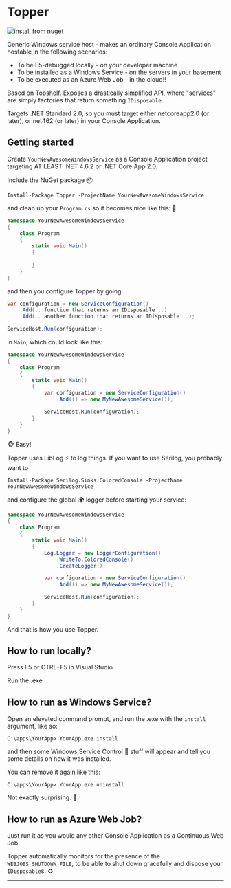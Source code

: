 # Topper

[![install from nuget](https://img.shields.io/nuget/v/Topper.svg?style=flat-square)](https://www.nuget.org/packages/Topper)

Generic Windows service host - makes an ordinary Console Application hostable in the following scenarios:

* To be F5-debugged locally - on your developer machine
* To be installed as a Windows Service - on the servers in your basement
* To be executed as an Azure Web Job - in the cloud!!

Based on Topshelf. Exposes a drastically simplified API, where "services" are simply factories that return something `IDisposable`.

Targets .NET Standard 2.0, so you must target either netcoreapp2.0 (or later), or net462 (or later) in your Console Application.

## Getting started

Create `YourNewAwesomeWindowsService` as a Console Application project targeting AT LEAST .NET 4.6.2 or .NET Core App 2.0.

Include the NuGet package :package: 

    Install-Package Topper -ProjectName YourNewAwesomeWindowsService

and clean up your `Program.cs` so it becomes nice like this: :sunflower: 

```csharp
namespace YourNewAwesomeWindowsService
{
    class Program
    {
        static void Main()
        {
                
        }
    }
}
```
and then you configure Topper by going

```csharp
var configuration = new ServiceConfiguration()
	.Add(.. function that returns an IDisposable ..)
	.Add(.. another function that returns an IDisposable ..);

ServiceHost.Run(configuration);
```

in `Main`, which could look like this:

```csharp
namespace YourNewAwesomeWindowsService
{
    class Program
    {
        static void Main()
        {
            var configuration = new ServiceConfiguration()
                .Add(() => new MyNewAwesomeService());

            ServiceHost.Run(configuration);                
        }
    }
}
```

:monkey_face: Easy!

Topper uses LibLog :zap: to log things.  If you want to use Serilog, you probably want to

```psh
Install-Package Serilog.Sinks.ColoredConsole -ProjectName YourNewAwesomeWindowsService
```

and configure the global :earth_africa: logger before starting your service:

```csharp
namespace YourNewAwesomeWindowsService
{
    class Program
    {
        static void Main()
        {
            Log.Logger = new LoggerConfiguration()
                .WriteTo.ColoredConsole()
                .CreateLogger();

            var configuration = new ServiceConfiguration()
                .Add(() => new MyNewAwesomeService());

            ServiceHost.Run(configuration);                
        }
    }
}
```


And that is how you use Topper.

## How to run locally?

Press F5 or CTRL+F5 in Visual Studio.

Run the .exe

## How to run as Windows Service?

Open an elevated command prompt, and run the .exe with the `install` argument, like so:

```dos
C:\apps\YourApp> YourApp.exe install
```

and then some Windows Service Control :traffic_light: stuff will appear and tell you some details on how it was installed.

You can remove it again like this:

```dos
C:\apps\YourApp> YourApp.exe uninstall
```

Not exactly surprising. :clap:

## How to run as Azure Web Job?

Just run it as you would any other Console Application as a Continuous Web Job.

Topper automatically monitors for the presence of the `WEBJOBS_SHUTDOWN_FILE`, to be able to shut down gracefully and dispose your `IDisposable`s. :recycle:

---


